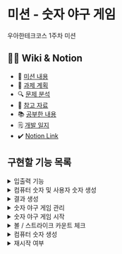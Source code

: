 # 미션 - 숫자 야구 게임

우아한테크코스 1주차 미션

## 💁‍♂️ Wiki & Notion 

- 📌 [미션 내용](https://github.com/maprk/java-baseball-precourse/wiki/Mission-Contents)
- 📅 [과제 계획](https://github.com/maprk/java-baseball-precourse/wiki/Plan-List)
- 🔍 [문제 분석](https://github.com/maprk/java-baseball-precourse/wiki/Problem-Analysis)
- 📎 [참고 자료](https://github.com/maprk/java-baseball-precourse/wiki/Reference)
- 📚 [공부한 내용](https://github.com/maprk/java-baseball-precourse/wiki/Study)
- 🗒 [개발 일지](https://github.com/maprk/java-baseball-precourse/progress)
- ✔️ [Notion Link](https://tricolor-silk-b6e.notion.site/woowacourse-cd272b35cbfc448d88a47d1a338fee14)

## 구현할 기능 목록

<details>
<summary>입출력 기능</summary>

```
사용자 숫자 및 재시작 여부 숫자들을 입력하거나, Exception 메시지 혹은 Notification 메시지를 담고 있는 클래스이다.
```

- [Input Class](https://github.com/maprk/java-baseball-precourse/tree/main/src/main/java/com/io/Input)
- [Output Class](https://github.com/maprk/java-baseball-precourse/tree/main/src/main/java/com/io/Output)

</div>
</details>

<details>
<summary>컴퓨터 숫자 및 사용자 숫자 생성</summary>

```
컴퓨터 숫자(랜덤)를 생성 하고, 사용자 숫자에 대한 검증 및 타입 변환이 이루어지는 클래스이다.
```

- [BaseballFactory](https://github.com/maprk/java-baseball-precourse/tree/main/src/main/java/com/model/BaseballFactory)

</div>
</details>

<details>
<summary>결과 생성</summary>

```
최종적으로 볼 개수, 스트라이크 개수 등 원래의 값에 요구사항에 맞는 값으로 변환이 이루어지는 클래스이다.
```

- [Result](https://github.com/maprk/java-baseball-precourse/tree/main/src/main/java/com/model/Result)

</div>
</details>

<details>
<summary>숫자 야구 게임 관리</summary>

```
최초로 게임이 시작되는 곳, 그리고 재시작 여부를 판단하는 클래스이다.
```

- [BaseballGameManager](https://github.com/maprk/java-baseball-precourse/tree/main/src/main/java/baseball/BaseballGameManager)

</div>
</details>

<details>
<summary>숫자 야구 게임 시작</summary>

```
BaseballGameManager에서 게임이 시작되면 게임의 Service는 이곳에서 이루어진다.
```

- [BaseballGame](https://github.com/maprk/java-baseball-precourse/tree/main/src/main/java/baseball/BaseballGame)

</div>
</details>


<details>
<summary>볼 / 스트라이크 카운트 체크</summary>

```
볼 / 카운트 개수를 체크하는 클래스다.
```

- [CheckBaseballNumbers](https://github.com/maprk/java-baseball-precourse/tree/main/src/main/java/baseball/CheckBaseballNumbers)

</div>
</details>


<details>
<summary>컴퓨터 숫자 생성</summary>

```
Factory에는 사용자 숫자 및 컴퓨터 숫자를 생성하는 곳이 같이 있기때문에 컴퓨터 숫자만 만드는 클래스이다.
```

- [Computer](https://github.com/maprk/java-baseball-precourse/tree/main/src/main/java/baseball/Computer)

</div>
</details>


<details>
<summary>재시작 여부</summary>

```
재시작 여부를 판단하는 클래스이다. (입력 값에 대한 검증)
```

- [RestartFlag](https://github.com/maprk/java-baseball-precourse/tree/main/src/main/java/baseball/RestartFlag)

</div>
</details>